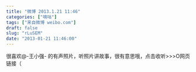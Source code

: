 ```yaml
---
title: "微博 2013.1.21 11:46"
categories: ["嘀咕"]
tags: ["来自微博 weibo.com"]
draft: false
slug: "rLuSEM"
date: "2013-01-21 11:46:00"
---
```


<p>很喜欢@-王小强- 的有声照片，听照片讲故事，很有意思哦，点击收听>>>O网页链接（</p>

